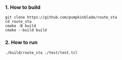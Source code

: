 ### 1. How to build
```shell
git clone https://github.com/pumpkinblade/route_sta
cd route_sta
cmake -B build
cmake --build build
```

### 2. How to run
```shell
./build/route_sta ./test/test.tcl
```
